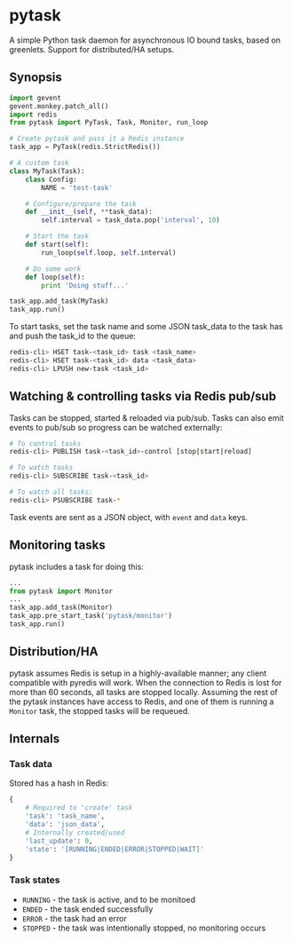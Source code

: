 # pytask

A simple Python task daemon for asynchronous IO bound tasks, based on greenlets. Support for distributed/HA setups.

## Synopsis

```py
import gevent
gevent.monkey.patch_all()
import redis
from pytask import PyTask, Task, Monitor, run_loop

# Create pytask and pass it a Redis instance
task_app = PyTask(redis.StrictRedis())

# A custom task
class MyTask(Task):
    class Config:
        NAME = 'test-task'

    # Configure/prepare the task
    def __init__(self, **task_data):
        self.interval = task_data.pop('interval', 10)

    # Start the task
    def start(self):
        run_loop(self.loop, self.interval)

    # Do some work
    def loop(self):
        print 'Doing stuff...'

task_app.add_task(MyTask)
task_app.run()
```

To start tasks, set the task name and some JSON task_data to the task has and push the task_id to the queue:

```sh
redis-cli> HSET task-<task_id> task <task_name>
redis-cli> HSET task-<task_id> data <task_data>
redis-cli> LPUSH new-task <task_id>
```


## Watching & controlling tasks via Redis pub/sub

Tasks can be stopped, started & reloaded via pub/sub. Tasks can also emit events to pub/sub so progress can be watched externally:

```sh
# To control tasks
redis-cli> PUBLISH task-<task_id>-control [stop|start|reload]

# To watch tasks
redis-cli> SUBSCRIBE task-<task_id>

# To watch all tasks:
redis-cli> PSUBSCRIBE task-*
```

Task events are sent as a JSON object, with `event` and `data` keys.


## Monitoring tasks

pytask includes a task for doing this:

```py
...
from pytask import Monitor
...
task_app.add_task(Monitor)
task_app.pre_start_task('pytask/monitor')
task_app.run()
```


## Distribution/HA

pytask assumes Redis is setup in a highly-available manner; any client compatible with pyredis will work. When the connection to Redis is lost for more than 60 seconds, all tasks are stopped locally. Assuming the rest of the pytask instances have access to Redis, and one of them is running a `Monitor` task, the stopped tasks will be requeued.


## Internals

### Task data

Stored has a hash in Redis:

```py
{
    # Required to 'create' task
    'task': 'task_name',
    'data': 'json_data',
    # Internally created/used
    'last_update': 0,
    'state': '[RUNNING|ENDED|ERROR|STOPPED|WAIT]'
}
```

### Task states

+ `RUNNING` - the task is active, and to be monitoed
+ `ENDED` - the task ended successfully
+ `ERROR` - the task had an error
+ `STOPPED` - the task was intentionally stopped, no monitoring occurs
